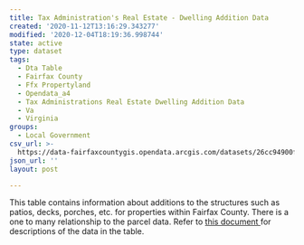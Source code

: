 ```yaml
---
title: Tax Administration's Real Estate - Dwelling Addition Data
created: '2020-11-12T13:16:29.343277'
modified: '2020-12-04T18:19:36.998744'
state: active
type: dataset
tags:
  - Dta Table
  - Fairfax County
  - Ffx Propertyland
  - Opendata_a4
  - Tax Administrations Real Estate Dwelling Addition Data
  - Va
  - Virginia
groups:
  - Local Government
csv_url: >-
  https://data-fairfaxcountygis.opendata.arcgis.com/datasets/26cc94900f8a454482638cd833978da9_1.csv?outSR=%7B%22latestWkid%22%3A2283%2C%22wkid%22%3A102746%7D
json_url: ''
layout: post

---
```

This table contains information about additions to the structures such as patios, decks, porches, etc. for properties within Fairfax County. There is a one to many relationship to the parcel data. Refer to <a href='https://www.fairfaxcounty.gov/maps/sites/maps/files/assets/documents/dta_assessment_tables.pdf' target='_blank'>this document </a>for descriptions of the data in the table.
